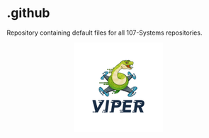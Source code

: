 .github
=======
Repository containing default files for all 107-Systems repositories.

<p align="center">
  <a href="https://github.com/107-systems/Viper-Firmware"><img src="logo/viper.jpg" width="40%"></a>
</p>

